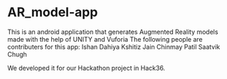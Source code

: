 # AR_model-app
This is an android application that generates Augmented Reality models made with the help of UNITY and Vuforia
The following people are contributers for this app:
Ishan Dahiya
Kshitiz Jain
Chinmay Patil
Saatvik Chugh

We developed it for our Hackathon project in Hack36.
